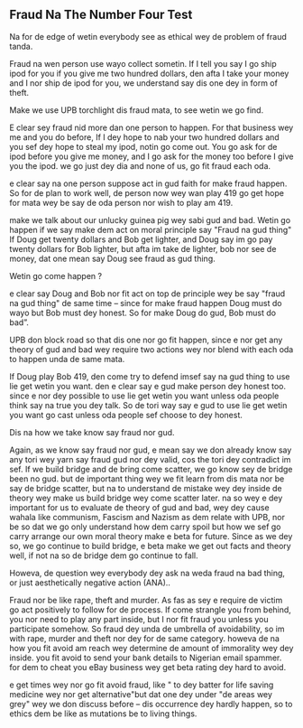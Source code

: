 ## Fraud Na The Number Four Test

Na for de edge of wetin everybody see as ethical wey de problem of fraud tanda.

Fraud na wen person use wayo collect sometin. If I tell you say I go ship ipod for you if you give me two hundred dollars, den afta I take your money and I nor ship de ipod for you, we understand say dis one dey in form of theft.

Make we use UPB torchlight dis fraud mata, to see wetin we go find.

E clear sey fraud nid more dan one person to happen. For that business wey me and you do before, If I dey hope to nab your two hundred dollars and you sef dey hope to steal my ipod, notin go come out. You go ask for de ipod before you give me money, and I go ask for the money too before I give you the ipod. we go just dey dia and none of us, go fit fraud each oda.

e clear say na one person suppose act in gud faith for make fraud happen. So for de plan to work well, de person now wey wan play 419 go get hope for mata wey be say de oda person nor wish to play am 419.

make we talk about our unlucky guinea pig wey sabi gud and bad. Wetin go happen if we say make dem act on moral principle say "Fraud na gud thing" If Doug get twenty dollars and Bob get lighter, and Doug say im go pay twenty dollars for Bob lighter, but afta im take de lighter, bob nor see de money, dat one mean say Doug see fraud as gud thing.

Wetin go come happen ?

e clear say Doug and Bob nor fit act on top de principle wey be say "fraud na gud thing" de same time – since for make fraud happen Doug must do wayo but Bob must dey honest. So for make Doug do gud, Bob must do bad”.

UPB don block road so that dis one nor go fit happen, since e nor get any theory of gud and bad wey require two actions wey nor blend with each oda to happen unda de same mata.

If Doug play Bob 419, den come try to defend imsef say na gud thing to use lie get wetin you want. den e clear say e gud make person dey honest too. since e nor dey possible to use lie get wetin you want unless oda people think say na true you dey talk. So de tori way say e gud to use lie get wetin you want go cast unless oda people sef choose to dey honest.

Dis na how we take know say fraud nor gud.

Again, as we know say fraud nor gud, e mean say we don already know say any tori wey yarn say fraud gud nor dey valid, cos the tori dey contradict im sef. If we build bridge and de bring come scatter, we go know sey de bridge been no gud. but de important thing wey we fit learn from dis mata nor be say de bridge scatter, but na  to understand de mistake wey dey inside de theory wey make us build bridge wey come scatter later. na so wey e dey important for us to evaluate de theory of gud and bad, wey dey cause wahala like communism, Fascism and Nazism as dem relate with UPB, nor be so dat we go only understand how dem carry spoil but how we sef go carry arrange our own moral theory make e beta for future. Since as we dey so, we go continue to build bridge, e beta make we get out facts and theory well, if not na so de bridge dem go continue to fall.

Howeva, de question wey everybody dey ask na weda  fraud na bad thing, or just aesthetically negative action (ANA)..

Fraud nor be like rape, theft and murder. As fas as sey e require de victim go act positively to follow for de process. If come strangle you from behind, you nor need to play any part inside, but I nor fit fraud you unless you participate somehow. So fraud dey unda de umbrella of avoidability, so im with rape, murder and theft nor dey for de same category. howeva de na how you fit avoid am reach wey determine de amount of immorality wey dey inside.
you fit avoid to send your bank details to 
Nigerian email spammer. for dem to cheat you eBay business wey get beta rating dey hard to avoid.

e get times wey nor go fit avoid fraud, like " to dey batter for life saving medicine wey nor get alternative"but dat one dey under "de areas wey grey" wey we don discuss before – dis occurrence dey hardly happen, so to ethics dem be like as mutations be to living things.
